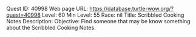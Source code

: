 Quest ID: 40998
Web page URL: https://database.turtle-wow.org/?quest=40998
Level: 60
Min Level: 55
Race: nil
Title: Scribbled Cooking Notes
Description: <You have discovered a half torn piece of what looks to be a recipe. A lot of the markings are made in crude and undecipherable handwriting. You should search for someone who might have more knowledge of what you are looking at.>
Objective: Find someone that may be know something about the Scribbled Cooking Notes.
